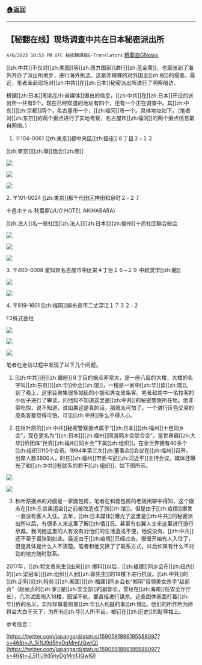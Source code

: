 ###  [:house:返回](README.md)
---


## 【秘翻在线】现场调查中共在日本秘密派出所
`4/6/2023 10:53 PM UTC 秘密翻譯組G-Translators` [轉載自GNews](https://gnews.org/articles/1076695)

[[zh:中共]]不仅对[[zh:美国]]等[[zh:西方国家]]进行[[zh:蓝金黄]]，也嚣张到了海外开办了派出所地步，进行海外执法。这是赤裸裸的对外国主[[zh:权]]的侵害。最近，笔者亲赴现场对[[zh:中共]]在[[zh:日本]]秘密派出所进行了明察暗访。

根据[[zh:日本]]知名[[zh:自媒体]]爆出的信息，[[zh:中共]]在[[zh:日本]]开设的派出所一共有5个，现在已经知道的地址有四个，还有一个正在调查中。其[[zh:中东]][[zh:京都]]两个，名古屋市一个，[[zh:福冈]]市一个。具体地址如下。（笔者对[[zh:东京]]的两个据点进行了实地考察，名古屋和[[zh:福冈]]的两个据点信息取自网络。）

1.  〒104-0061 [[zh:東京]]都中央区[[zh:銀座]]８丁目２−１２

[[zh:東京]][[zh:華]]僑会[[zh:館]]

![](https://i.imgur.com/6SYrwUn.png)

![](https://i.imgur.com/wcCrb0Q.png)

![](https://i.imgur.com/H2TWXSH.png)


2\. 〒101-0024 [[zh:東京]]都千代田区神田和泉町２−２７

十邑ホテル 秋葉原(JUO HOTEL AKIHABARA)

[[zh:法人]]名一般社団[[zh:法人]][[zh:日本]][[zh:福州]]十邑社団聯合総会


![](https://i.imgur.com/kOZDIiM.png)

![](https://i.imgur.com/OD11swF.png)

![](https://i.imgur.com/3547uzF.png)


3\. 〒460-0008 愛知県名古屋市中区栄４丁目１６−２９ 中統奨学[[zh:館]]


![](https://i.imgur.com/apNsmkP.png)

![](https://i.imgur.com/dOqOlWk.jpg)


4\. 〒819-1601 [[zh:福岡]]県糸島市二丈深江１７３２−２

F2株式会社

![](https://i.imgur.com/yUwzhIh.png)

![](https://i.imgur.com/sza32p2.png)


![](https://i.imgur.com/42O79FH.png)

笔者在走访过程中发现了以下几个问题。

1.  [[zh:中共]]在[[zh:銀座]]８丁目的据点非常大，是一座八层的大楼，大楼的名字叫[[zh:东京]][[zh:华]]侨会[[zh:馆]]，一楼是一家中[[zh:华]]菜[[zh:馆]]。到了晚上，这里会聚集很多站街的小姐和男女皮条客。笔者和其中一名拉客的小伙子进行了攀谈，问他知不知道这里是[[zh:中共]]的秘密警察所在地。他非常吃惊，说不知道，说如果这是真的话，那就太可怕了。一个进行灰色交易的皮条客都觉得可怕，可见[[zh:中共]]多么不得人心。

2.  在秋叶原的[[zh:中共]]秘密警察据点属于“[[zh:日本]][[zh:福州]]十邑同乡会”，现在更名为“[[zh:日本]][[zh:福州]]同游同乡会联合会”，是世界最[[zh:大华]]侨团体“世界[[zh:福州]]同乡会”下属[[zh:组织]]，在全世界拥有40多个[[zh:组织]]110个会员。1994年第三次[[zh:董事会]]会议在[[zh:福州]]召开，出席人数3800人。时任[[zh:福州]]市委书记[[zh:习近平]]主持会议。媒体还曝光了和[[zh:中共]]有联系的若干[[zh:组织]]，如下图所示。

![](https://i.imgur.com/SZK6Jmd.png)

![](https://i.imgur.com/OB4DjRP.png)



3.  秋叶原据点的对面是一家面包房，笔者在和面包房的老板闲聊中得知，这个据点在[[zh:东京奥运会]]之前被改造成了旅[[zh:馆]]，但是由于[[zh:疫情]]爆发一直没有客人入住。去年，[[zh:日本媒体]]曝光了这里是[[zh:中共]]的秘密派出所以后，有很多人来这里了解[[zh:情]]况。甚至有右翼人士来这里进行游行示威。我问他这里的人有没有对他们的生活造成不便，他说没有，[[zh:中共]]还不至于嚣张到如此。最近由于[[zh:疫情]]已经过去，慢慢开始有人入住了，但是具体是什么人不清楚。笔者和他交换了了联系方式，以后如果有什么不对劲的地方随时联系。

2017年，[[zh:郭文贵先生]]出来[[zh:爆料]]以后，[[zh:福建]]同乡会在[[zh:纽约]]的[[zh:梁冠军]][[zh:组织]]人到[[zh:郭先生]]的18楼下进行抗议。[[zh:中共]]的[[zh:走狗]][[zh:特务]][[zh:美国]][[zh:福建]]同乡会长“郑琪”带领美女杀手“赵丽贞”（赵丽贞的[[zh:爹]]是[[zh:安全部]]的副部长，曾经在[[zh:海南]]任安全厅厅长），几次试图闯入18楼，图谋不轨，要直接进行谋杀。这些团体表面打着[[zh:华]]侨的名义，实际却做着损害[[zh:华]]人利益的事[[zh:情]]。他们的所作所为终将会大白于天下，为所有[[zh:华]]人所不齿，被钉在[[zh:历史]]的耻辱柱上。

参考信息：      

[https://twitter.com/japangard/status/1590591896195588097?s=46&t=J\_5I1lJ9d5hyDgMmfJQwlQ](https://twitter.com/japangard/status/1590591896195588097?s=46&t=J_5I1lJ9d5hyDgMmfJQwlQ)
